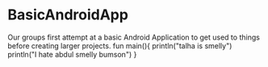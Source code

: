 # BasicAndroidApp
Our groups first attempt at a basic Android Application to get used to things before creating larger projects.
fun main(){
    println("talha is smelly")
    println("I hate abdul smelly bumson")
}